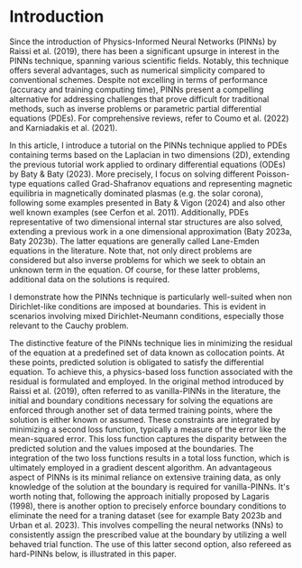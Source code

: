 # Introduction

Since the introduction of Physics-Informed Neural Networks (PINNs) by Raissi et al. (2019), there has been a significant upsurge in interest in the PINNs technique, spanning various scientific fields. Notably, this technique offers several advantages, such as numerical simplicity compared to conventional schemes. Despite not excelling in terms of performance (accuracy and training computing time), PINNs present a compelling alternative for addressing challenges that prove difficult for traditional methods, such as inverse problems or parametric partial differential equations (PDEs). For comprehensive reviews, refer to Coumo et al. (2022) and Karniadakis et al. (2021).

In this article, I introduce a tutorial on the PINNs technique applied to PDEs containing terms based on the Laplacian in two dimensions (2D), extending the previous tutorial work applied to ordinary differential equations (ODEs) by Baty & Baty (2023). More precisely, I focus on solving different Poisson-type equations called Grad-Shafranov equations and representing magnetic equilibria in magnetically dominated plasmas (e.g. the solar corona), following some examples presented in Baty & Vigon (2024) and also other well known examples (see Cerfon et al. 2011). Additionally, PDEs representative of two dimensional internal star structures are also solved, extending a previous work in a one dimensional approximation (Baty 2023a, Baty 2023b). The latter equations are generally called Lane-Emden equations in the literature. Note that, not only direct problems are considered but also inverse problems for which we seek to obtain an unknown term in the equation. Of course, for these latter problems, additional data on the solutions is required.

I demonstrate how the PINNs technique is particularly well-suited when non Dirichlet-like conditions are imposed at boundaries. This is evident in scenarios involving mixed Dirichlet-Neumann conditions, especially those relevant to the Cauchy problem.

The distinctive feature of the PINNs technique lies in minimizing the residual of the equation at a predefined set of data known as collocation points. At these points, predicted solution is obligated to satisfy the differential equation. To achieve this, a physics-based loss function associated with the residual is formulated and employed. In the original method introduced by Raissi et al. (2019), often referred to as vanilla-PINNs in the literature, the initial and boundary conditions necessary for solving the equations are enforced through another set of data termed training points, where the solution is either known or assumed. These constraints are integrated by minimizing a second loss function, typically a measure of the error like the mean-squared error. This loss function captures the disparity between the predicted solution and the values imposed at the boundaries. The integration of the two loss functions results in a total loss function, which is ultimately employed in a gradient descent algorithm. An advantageous aspect of PINNs is its minimal reliance on extensive training data, as only knowledge of the solution at the boundary is required for vanilla-PINNs. It's worth noting that, following the approach initially proposed by Lagaris (1998), there is another option to precisely enforce boundary conditions to eliminate the need for a traning dataset (see for example Baty 2023b and Urban et al. 2023). This involves compelling the neural networks (NNs) to consistently assign the prescribed value at the boundary by utilizing a well behaved trial function. The use of this latter second option, also refereed as hard-PINNs below, is illustrated in this paper.

